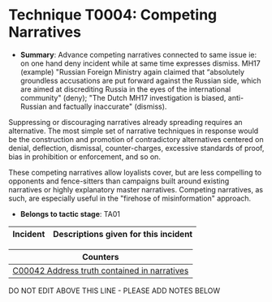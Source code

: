 # Technique T0004: Competing Narratives

* **Summary**: Advance competing narratives connected to same issue ie: on one hand deny incident while at same time expresses dismiss. MH17 (example) "Russian Foreign Ministry again claimed that “absolutely groundless accusations are put forward against the Russian side, which are aimed at discrediting Russia in the eyes of the international community" (deny); "The Dutch MH17 investigation is biased, anti-Russian and factually inaccurate" (dismiss). 

Suppressing or discouraging narratives already spreading requires an alternative. The most simple set of narrative techniques in response would be the construction and promotion of contradictory alternatives centered on denial, deflection, dismissal, counter-charges, excessive standards of proof, bias in prohibition or enforcement, and so on.

These competing narratives allow loyalists cover, but are less compelling to opponents and fence-sitters than campaigns built around existing narratives or highly explanatory master narratives. Competing narratives, as such, are especially useful in the "firehose of misinformation" approach.

* **Belongs to tactic stage**: TA01


| Incident | Descriptions given for this incident |
| -------- | -------------------- |



| Counters |
| -------- |
| [C00042 Address truth contained in narratives](../counters/C00042.md) |


DO NOT EDIT ABOVE THIS LINE - PLEASE ADD NOTES BELOW